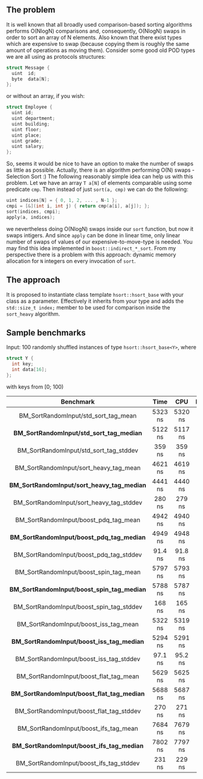 ## The problem

It is well known that all broadly used comparison-based sorting algorithms performs O(NlogN) comparisons and, consequently, O(NlogN) swaps in order to sort an array of N elements. Also known that there exist types which are expensive to swap (because copying them is roughly the same amount of operations as moving them). Consider some good old POD types we are all using as protocols structures:

```cpp
struct Message {
  uint  id;
  byte  data[N];
};
```

or without an array, if you wish:

```cpp
struct Employee {
  uint id;
  uint department;
  uint building;
  uint floor;
  uint place;
  uint grade;
  uint salary;
};
```

So, seems it would be nice to have an option to make the number of swaps as little as possible. Actually, there is an algorithm performing O(N) swaps - Selection Sort :)
The following reasonably simple idea can help us with this problem. Let we have an array `T a[N]` of elements comparable using some predicate `cmp`. Then instead of just `sort(a, cmp)` we can do the following:
```cpp
uint indices[N] = { 0, 1, 2, ... , N-1 };
cmpi = [&](int i, int j) { return cmp(a[i], a[j]); };
sort(indices, cmpi);
apply(a, indices);
```
we nevertheless doing O(NlogN) swaps inside our `sort` function, but now it swaps intigers. And since `apply` can be done in linear time, only linear number of swaps of values of our expensive-to-move-type is needed.
You may find this idea implemented in `boost::indirect_*_sort`.
From my perspective there is a problem with this approach: dynamic memory allocation for `N` integers on every invocation of `sort`.

## The approach

It is proposed to instantiate class template `hsort::hsort_base` with your class as a parameter. Effectively it inherits from your type and adds the `std::size_t index;` member to be used for comparison inside the `sort_heavy` algorithm.

## Sample benchmarks

Input: 100 randomly shuffled instances of type `hsort::hsort_base<Y>`, where
```cpp
struct Y {
  int key;
  int data[16];
};
```
with keys from [0; 100)

**Benchmark**|**Time**|**CPU**|**Iterations**
:-----:|:-----:|:-----:|:-----:
BM\_SortRandomInput/std\_sort\_tag\_mean|5323 ns|5320 ns|100
**BM\_SortRandomInput/std\_sort\_tag\_median**|5122 ns|5117 ns|100
BM\_SortRandomInput/std\_sort\_tag\_stddev|359 ns|359 ns|100
BM\_SortRandomInput/sort\_heavy\_tag\_mean|4621 ns|4619 ns|100
**BM\_SortRandomInput/sort\_heavy\_tag\_median**|4441 ns|4440 ns|100
BM\_SortRandomInput/sort\_heavy\_tag\_stddev|280 ns|279 ns|100
BM\_SortRandomInput/boost\_pdq\_tag\_mean|4942 ns|4940 ns|100
**BM\_SortRandomInput/boost\_pdq\_tag\_median**|4949 ns|4948 ns|100
BM\_SortRandomInput/boost\_pdq\_tag\_stddev|91.4 ns|91.8 ns|100
BM\_SortRandomInput/boost\_spin\_tag\_mean|5797 ns|5793 ns|100
**BM\_SortRandomInput/boost\_spin\_tag\_median**|5788 ns|5787 ns|100
BM\_SortRandomInput/boost\_spin\_tag\_stddev|168 ns|165 ns|100
BM\_SortRandomInput/boost\_iss\_tag\_mean|5322 ns|5319 ns|100
**BM\_SortRandomInput/boost\_iss\_tag\_median**|5294 ns|5291 ns|100
BM\_SortRandomInput/boost\_iss\_tag\_stddev|97.1 ns|95.2 ns|100
BM\_SortRandomInput/boost\_flat\_tag\_mean|5629 ns|5625 ns|100
**BM\_SortRandomInput/boost\_flat\_tag\_median**|5688 ns|5687 ns|100
BM\_SortRandomInput/boost\_flat\_tag\_stddev|270 ns|271 ns|100
BM\_SortRandomInput/boost\_ifs\_tag\_mean|7684 ns|7679 ns|100
**BM\_SortRandomInput/boost\_ifs\_tag\_median**|7802 ns|7797 ns|100
BM\_SortRandomInput/boost\_ifs\_tag\_stddev|231 ns|229 ns|100
